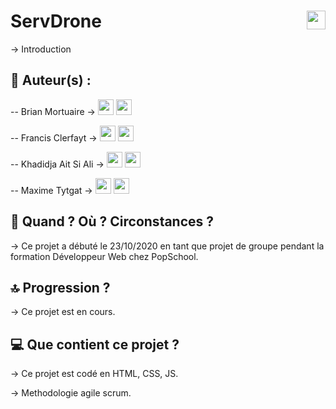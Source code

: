 # ServDrone <img src="https://raw.githubusercontent.com/matiassingers/awesome-readme/master/icon.png" width="30px" style="float: right">

→ Introduction 

## 👤  Auteur(s) :

-- Brian Mortuaire →
[<img src="http://pngimg.com/uploads/github/github_PNG40.png" width="25" >](https://github.com/brianmtr) [<img src="https://upload.wikimedia.org/wikipedia/commons/4/45/New_Logo_Gmail.svg" width="25" >](brian.mtr@outlook.fr)

-- Francis Clerfayt →
[<img src="http://pngimg.com/uploads/github/github_PNG40.png" width="25" >](https://github.com/FrancisClerfayt) [<img src="https://upload.wikimedia.org/wikipedia/commons/4/45/New_Logo_Gmail.svg" width="25" >](francis.clerfayt@gmail.com)

-- Khadidja Ait Si Ali →
[<img src="http://pngimg.com/uploads/github/github_PNG40.png" width="25" >](https://github.com/Khadija-Asa) [<img src="https://upload.wikimedia.org/wikipedia/commons/4/45/New_Logo_Gmail.svg" width="25" >](khadija.aitsiali@gmail.com)

-- Maxime Tytgat →
[<img src="http://pngimg.com/uploads/github/github_PNG40.png" width="25" >](https://github.com/maxime2103i) [<img src="https://upload.wikimedia.org/wikipedia/commons/4/45/New_Logo_Gmail.svg" width="25" >](maxime2103i@gmail.com)

## :calendar:  Quand ? Où ? Circonstances ?

→ Ce projet a débuté le 23/10/2020 en tant que projet de groupe pendant la formation Développeur Web chez PopSchool.

## :top:  Progression ?

→ Ce projet est en cours.

## :computer:  Que contient ce projet ?

→ Ce projet est codé en HTML, CSS, JS.

→ Methodologie agile scrum.